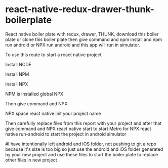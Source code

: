 # react-native-redux-drawer-thunk-boilerplate
  React native boiler plate with redux,  drawer, THUNK, download this boiler plate or clone this boiler plate then give command and npm install and  npm run android or NPX run android and this app will run in simulator.


To use this route to start a react native project


Install  NODE

Install NPM

Install  NPX

NPM is installed global NPX


Then give command and NPX

NPX space react native init your project name

Then carefully replace files from this report with your project and after that give command and NPX react native start to start Metro for NPX react native run-android to start the project in android simulator



#I have intentionally left android and iOS folder, not pushing to git a repo because it's size is too big so just use the android and iOS folder generated by your new project and use these files to start the boiler plate to replace other files in new project 
